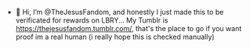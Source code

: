 - 👋 Hi, I’m @TheJesusFandom, and honestly I just made this to be verificated for rewards on LBRY... My Tumblr is https://thejesusfandom.tumblr.com/, that's the place to go if you want proof im a real human (i really hope this is checked manually)

<!---
TheJesusFandom/TheJesusFandom is a ✨ special ✨ repository because its `README.md` (this file) appears on your GitHub profile.
You can click the Preview link to take a look at your changes.
--->
